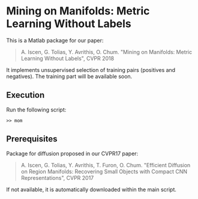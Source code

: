 # Mining on Manifolds: Metric Learning Without Labels

This is a Matlab package for our paper:

> A. Iscen, G. Tolias, Y. Avrithis, O. Chum. "Mining on Manifolds: Metric Learning Without Labels", CVPR 2018

It implements unsupervised selection of training pairs (positives and negatives). The training part will be available soon. 

## Execution
Run the following script:
```
>> mom
```
## Prerequisites

Package for diffusion proposed in our CVPR17 paper: 

> A. Iscen, G. Tolias, Y. Avrithis, T. Furon, O. Chum. "Efficient Diffusion on Region Manifolds: Recovering Small Objects with Compact CNN Representations", CVPR 2017


If not available, it is automatically downloaded within the main script. 
